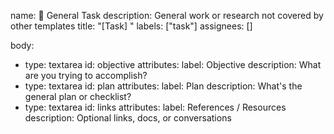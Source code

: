 name: 🧠 General Task
description: General work or research not covered by other templates
title: "[Task] "
labels: ["task"]
assignees: []

body:

- type: textarea
  id: objective
  attributes:
  label: Objective
  description: What are you trying to accomplish?
- type: textarea
  id: plan
  attributes:
  label: Plan
  description: What's the general plan or checklist?
- type: textarea
  id: links
  attributes:
  label: References / Resources
  description: Optional links, docs, or conversations
